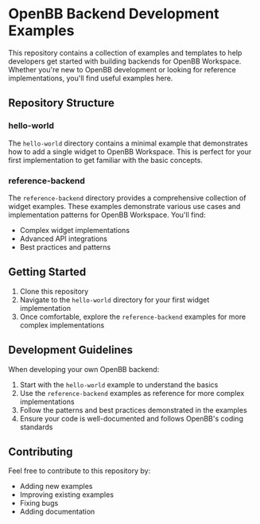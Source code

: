 # OpenBB Backend Development Examples

This repository contains a collection of examples and templates to help developers get started with building backends for OpenBB Workspace. Whether you're new to OpenBB development or looking for reference implementations, you'll find useful examples here.

## Repository Structure

### hello-world

The `hello-world` directory contains a minimal example that demonstrates how to add a single widget to OpenBB Workspace. This is perfect for your first implementation to get familiar with the basic concepts.

### reference-backend

The `reference-backend` directory provides a comprehensive collection of widget examples. These examples demonstrate various use cases and implementation patterns for OpenBB Workspace. You'll find:

- Complex widget implementations
- Advanced API integrations
- Best practices and patterns

## Getting Started

1. Clone this repository
2. Navigate to the `hello-world` directory for your first widget implementation
3. Once comfortable, explore the `reference-backend` examples for more complex implementations

## Development Guidelines

When developing your own OpenBB backend:

1. Start with the `hello-world` example to understand the basics
2. Use the `reference-backend` examples as reference for more complex implementations
3. Follow the patterns and best practices demonstrated in the examples
4. Ensure your code is well-documented and follows OpenBB's coding standards

## Contributing

Feel free to contribute to this repository by:

- Adding new examples
- Improving existing examples
- Fixing bugs
- Adding documentation

